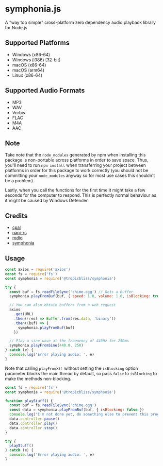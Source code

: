 # symphonia.js

A "way too simple" cross-platform zero dependency audio playback library for Node.js

## Supported Platforms

- Windows (x86-64)
- Windows (i386) (32-bit)
- macOS (x86-64)
- macOS (arm64)
- Linux (x86-64)

## Supported Audio Formats

- MP3
- WAV
- Vorbis
- FLAC
- M4A
- AAC

## Note

Take note that the `node_modules` generated by npm when installing this package is non-portable across platforms in order to save space. Thus, you'll need to run `npm install` when transferring your project between platforms in order for this package to work correctly (you should not be committing your `node_modules` anyway so for most use cases this shouldn't be a problem).

Lastly, when you call the functions for the first time it might take a few seconds for the computer to respond. This is perfectly normal behaviour as it might be caused by Windows Defender.

## Credits

- [cpal](https://github.com/rustaudio/cpal)
- [napi-rs](https://github.com/napi-rs/napi-rs)
- [rodio](https://github.com/RustAudio/rodio)
- [symphonia](https://github.com/pdeljanov/Symphonia)

## Usage

```js
const axios = require('axios')
const fs = require('fs')
const symphonia = require('@tropicbliss/symphonia')

try {
  const buf = fs.readFileSync('chime.ogg') // Gets a Buffer
  symphonia.playFromBuf(buf, { speed: 1.0, volume: 1.0, isBlocking: true }) // The option object is optional. The speed and volume is both set to 1.0 and `isBlocking` is set to `true` by default.

  // You can also obtain buffers from a web request
  axios
    .get(URL)
    .then((res) => Buffer.from(res.data, 'binary'))
    .then((buf) => {
      symphonia.playFromBuf(buf)
    })

  // Play a sine wave at the frequency of 440Hz for 250ms
  symphonia.playFromSine(440.0, 250)
} catch (e) {
  console.log('Error playing audio: ', e)
}
```

Note that calling `playFromX()` without setting the `isBlocking` option parameter blocks the main thread by default, so pass `false` to `isBlocking` to make the methods non-blocking.

```js
const fs = require('fs')
const symphonia = require('@tropicbliss/symphonia')

function playStuff() {
  const buf = fs.readFileSync('chime.ogg')
  const data = symphonia.playFromBuf(buf, { isBlocking: false })
  console.log("I'm not done yet, do something else to prevent this program from exiting!")
  data.controller.pause()
  data.controller.play()
  data.controller.stop()
}

try {
  playStuff()
} catch (e) {
  console.log('Error playing audio: ', e)
}
```
